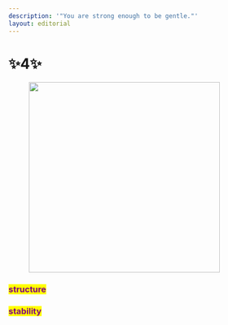 ```yaml
---
description: '"You are strong enough to be gentle."'
layout: editorial
---
```


# ✨4✨

<figure><img src="../../../../../../.gitbook/assets/pexels-btgl-♡-18278520.jpg" alt="" width="375"><figcaption></figcaption></figure>

### <mark style="color:purple;">structure</mark>&#x20;

### <mark style="color:purple;">stability</mark>
